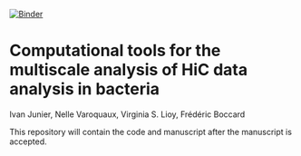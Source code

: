 [![Binder](https://mybinder.org/badge_logo.svg)](https://mybinder.org/v2/gh/TREE-TIMC/2020-multi-hic/master)

# Computational tools for the multiscale analysis of HiC data analysis in bacteria

Ivan Junier, Nelle Varoquaux, Virginia S. Lioy, Frédéric Boccard

This repository will contain the code and manuscript after the manuscript is
accepted.
